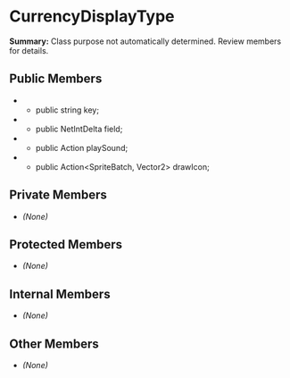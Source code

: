# CurrencyDisplayType

**Summary:** Class purpose not automatically determined. Review members for details.

## Public Members
- - public string key;
- - public NetIntDelta field;
- - public Action<int> playSound;
- - public Action<SpriteBatch, Vector2> drawIcon;

## Private Members
- *(None)*

## Protected Members
- *(None)*

## Internal Members
- *(None)*

## Other Members
- *(None)*

